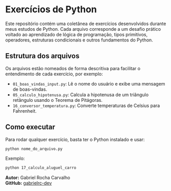 # Exercícios de Python

Este repositório contém uma coletânea de exercícios desenvolvidos durante meus estudos de Python. Cada arquivo corresponde a um desafio prático voltado ao aprendizado de lógica de programação, tipos primitivos, operadores, estruturas condicionais e outros fundamentos do Python.

## Estrutura dos arquivos

Os arquivos estão nomeados de forma descritiva para facilitar o entendimento de cada exercício, por exemplo:
- `01_boas_vindas_input.py`: Lê o nome do usuário e exibe uma mensagem de boas-vindas.
- `05_calculo_hipotenusa.py`: Calcula a hipotenusa de um triângulo retângulo usando o Teorema de Pitágoras.
- `16_conversor_temperatura.py`: Converte temperaturas de Celsius para Fahrenheit.

## Como executar

Para rodar qualquer exercício, basta ter o Python instalado e usar:

```bash
python nome_do_arquivo.py
```

Exemplo:
```bash
python 17_calculo_aluguel_carro
```


**Autor:** Gabriel Rocha Carvalho  
**GitHub:** [gabrielrc-dev](https://github.com/gabrielrc-dev)

